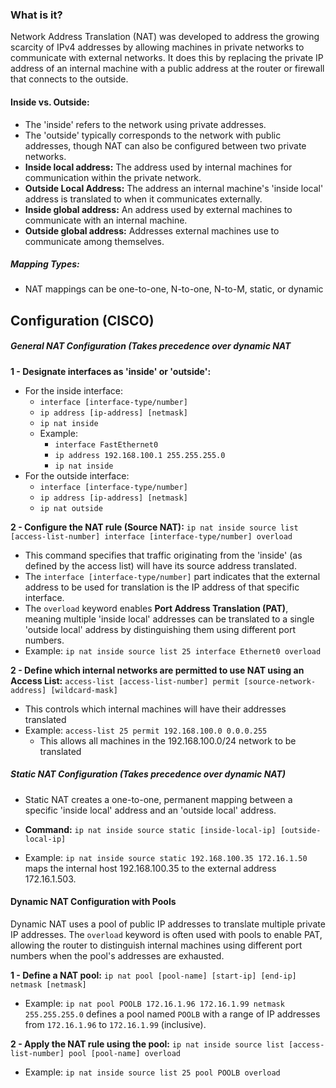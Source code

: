 ### What is it?
Network Address Translation (NAT) was developed to address the growing scarcity of IPv4 addresses by allowing machines in private networks to communicate with external networks. It does this by replacing the private IP address of an internal machine with a public address at the router or firewall that connects to the outside.

#### Inside vs. Outside:

- The 'inside' refers to the network using private addresses.
- The 'outside' typically corresponds to the network with public addresses, though NAT can also be configured between two private networks.
- **Inside local address:** The address used by internal machines for communication within the private network.
- **Outside Local Address:** The address an internal machine's 'inside local' address is translated to when it communicates externally.
- **Inside global address:** An address used by external machines to communicate with an internal machine.
- **Outside global address:** Addresses external machines use to communicate among themselves.

##### Mapping Types:
- NAT mappings can be one-to-one, N-to-one, N-to-M, static, or dynamic

## Configuration (CISCO)

#####  General NAT Configuration (Takes precedence over dynamic NAT

**1 - Designate interfaces as 'inside' or 'outside':** 
- For the inside interface:
	- `interface [interface-type/number]`
	- `ip address [ip-address] [netmask]`
	- `ip nat inside`
	- Example:
		- `interface FastEthernet0` 
		- `ip address 192.168.100.1 255.255.255.0` 
		- `ip nat inside` 
- For the outside interface:
	- `interface [interface-type/number]`
	- `ip address [ip-address] [netmask]`
	- `ip nat outside`

**2 - Configure the NAT rule (Source NAT):** `ip nat inside source list [access-list-number] interface [interface-type/number] overload`

- This command specifies that traffic originating from the 'inside' (as defined by the access list) will have its source address translated.
- The `interface [interface-type/number]` part indicates that the external address to be used for translation is the IP address of that specific interface.
- The `overload` keyword enables **Port Address Translation (PAT)**, meaning multiple 'inside local' addresses can be translated to a single 'outside local' address by distinguishing them using different port numbers.
- Example: `ip nat inside source list 25 interface Ethernet0 overload`

**2 - Define which internal networks are permitted to use NAT using an Access List:** `access-list [access-list-number] permit [source-network-address] [wildcard-mask]`

- This controls which internal machines will have their addresses translated
- Example: `access-list 25 permit 192.168.100.0 0.0.0.255`
	- This allows all machines in the 192.168.100.0/24 network to be translated


#####  Static NAT Configuration (Takes precedence over dynamic NAT)

- Static NAT creates a one-to-one, permanent mapping between a specific 'inside local' address and an 'outside local' address.

- **Command:** `ip nat inside source static [inside-local-ip] [outside-local-ip]` 
- Example: `ip nat inside source static 192.168.100.35 172.16.1.50` maps the internal host 192.168.100.35 to the external address 172.16.1.503.

#### Dynamic NAT Configuration with Pools

Dynamic NAT uses a pool of public IP addresses to translate multiple private IP addresses. The `overload` keyword is often used with pools to enable PAT, allowing the router to distinguish internal machines using different port numbers when the pool's addresses are exhausted.

**1 - Define a NAT pool:** `ip nat pool [pool-name] [start-ip] [end-ip] netmask [netmask]`

-  Example: `ip nat pool POOLB 172.16.1.96 172.16.1.99 netmask 255.255.255.0` defines a pool named `POOLB` with a range of IP addresses from `172.16.1.96` to `172.16.1.99` (inclusive).

**2 - Apply the NAT rule using the pool:** `ip nat inside source list [access-list-number] pool [pool-name] overload`

- Example: `ip nat inside source list 25 pool POOLB overload`